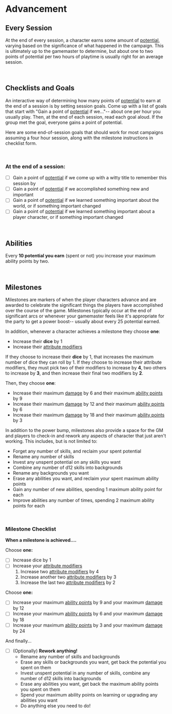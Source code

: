 # Advancement

## Every Session

At the end of every session, a character earns some amount of [potential](../character/skills.md#honing-your-skills), varying based on the significance of what happened in the campaign. This is ultimately up to the gamemaster to determine, but about one to two points of potential per two hours of playtime is usually right for an average session.

<br/>

## Checklists and Goals

An interactive way of determining how many points of [potential](../character/skills.md#honing-your-skills) to earn at the end of a session is by setting session goals. Come up with a list of goals that start with "Gain a point of [potential](../character/skills.md#honing-your-skills) if we..."-- about one per hour you usually play. Then, at the end of each session, read each goal aloud. If the group met the goal, everyone gains a point of potential.

Here are some end-of-session goals that should work for most campaigns assuming a four hour session, along with the milestone instructions in checklist form.

<br/>

### At the end of a session:

* [ ] Gain a point of [potential](../character/skills.md#honing-your-skills) if we come up with a witty title to remember this session by
* [ ] Gain a point of [potential](../character/skills.md#honing-your-skills) if we accomplished something new and important
* [ ] Gain a point of [potential](../character/skills.md#honing-your-skills) if we learned something important about the world, or if something important changed
* [ ] Gain a point of [potential](../character/skills.md#honing-your-skills) if we learned something important about a player character, or if something important changed

<br/>

## Abilities

Every **10 potential you earn** (spent or not) you increase your maximum ability points by two.

<br/>

## Milestones

Milestones are markers of when the player characters advance and are awarded to celebrate the significant things the players have accomplished over the course of the game. Milestones typically occur at the end of significant arcs or whenever your gamemaster feels like it's appropriate for the party to get a power boost-- usually about every 25 potential earned.

In addition, whenever a character achieves a milestone they choose **one**:

*   Increase their **dice** by 1
*   Increase their [attribute modifiers](../character/attributes.md#attribute-modifier)

If they choose to increase their **dice** by 1, that increases the maximum number of dice they can roll by 1. If they choose to increase their attribute modifiers, they must pick two of their modifiers to increase by **4**, two others to increase by **3**, and then increase their final two modifiers by **2**.

Then, they choose **one**:

* Increase their maximum [damage](../character/damage_and_injuries.md) by 6 and their maximum [ability points](../character/abilities.md#costs-and-ability-points) by 9
* Increase their maximum [damage](../character/damage_and_injuries.md) by 12 and their maximum [ability points](../character/abilities.md#costs-and-ability-points) by 6
* Increase their maximum [damage](../character/damage_and_injuries.md) by 18 and their maximum [ability points](../character/abilities.md#costs-and-ability-points) by 3

In addition to the power bump, milestones also provide a space for the GM and players to check-in and rework any aspects of character that just aren't working. This includes, but is not limited to:

* Forget any number of skills, and reclaim your spent potential
* Rename any number of skills
* Invest any unspent potential on any skills you want
* Combine any number of d12 skills into backgrounds
* Rename any backgrounds you want
* Erase any abilities you want, and reclaim your spent maximum ability points
* Gain any number of new abilities, spending 1 maximum ability point for each
* Improve abilities any number of times, spending 2 maximum ability points for each

<br/>

### Milestone Checklist

**When a milestone is achieved....**

Choose **one:**

* [ ] Increase dice by 1
* [ ] Increase your [attribute modifiers](../character/attributes.md#attribute-modifier)
    1. Increase two [attribute modifiers](../character/attributes.md#attribute-modifier) by 4
    2. Increase another two [attribute modifiers](../character/attributes.md#attribute-modifier) by 3
    3. Increase the last two [attribute modifiers](../character/attributes.md#attribute-modifier) by 2


Choose **one:**

* [ ] Increase your maximum [ability points](../character/abilities.md#costs-and-ability-points) by 9 and your maximum [damage](../character/damage_and_injuries.md) by 12
* [ ] Increase your maximum [ability points](../character/abilities.md#costs-and-ability-points) by 6 and your maximum [damage](../character/damage_and_injuries.md) by 18
* [ ] Increase your maximum [ability points](../character/abilities.md#costs-and-ability-points) by 3 and your maximum [damage](../character/damage_and_injuries.md) by 24

And finally...

* [ ] (Optionally) **Rework anything!**
    - Rename any number of skills and backgrounds
    - Erase any skills or backgrounds you want, get back the potential you spent on them
    - Invest unspent potential in any number of skills, combine any number of d12 skills into backgrounds
    - Erase any abilities you want, get back the maximum ability points you spent on them
    - Spend your maximum ability points on learning or upgrading any abilities you want
    - Do anything else you need to do!

<br/>

